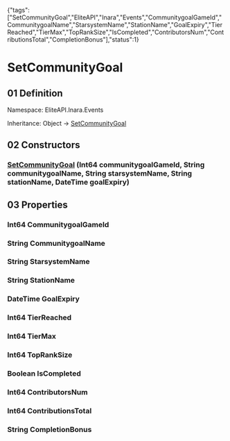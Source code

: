{"tags":["SetCommunityGoal","EliteAPI","Inara","Events","CommunitygoalGameId","CommunitygoalName","StarsystemName","StationName","GoalExpiry","TierReached","TierMax","TopRankSize","IsCompleted","ContributorsNum","ContributionsTotal","CompletionBonus"],"status":1}

# SetCommunityGoal

## 01 Definition

Namespace: <span class='code'>EliteAPI.Inara.Events</span>

Inheritance: <span class='code'>Object</span> → <span class='code'>[SetCommunityGoal](../../../EliteAPI/Inara/Events/SetCommunityGoal.html)</span>

## 02 Constructors

### <span class='code'>[SetCommunityGoal](../../../EliteAPI/Inara/Events/SetCommunityGoal.html)</span> (<span class='code'>Int64</span> communitygoalGameId, <span class='code'>String</span> communitygoalName, <span class='code'>String</span> starsystemName, <span class='code'>String</span> stationName, <span class='code'>DateTime</span> goalExpiry)

## 03 Properties

### <span class='code'>Int64</span> CommunitygoalGameId

### <span class='code'>String</span> CommunitygoalName

### <span class='code'>String</span> StarsystemName

### <span class='code'>String</span> StationName

### <span class='code'>DateTime</span> GoalExpiry

### <span class='code'>Int64</span> TierReached

### <span class='code'>Int64</span> TierMax

### <span class='code'>Int64</span> TopRankSize

### <span class='code'>Boolean</span> IsCompleted

### <span class='code'>Int64</span> ContributorsNum

### <span class='code'>Int64</span> ContributionsTotal

### <span class='code'>String</span> CompletionBonus

